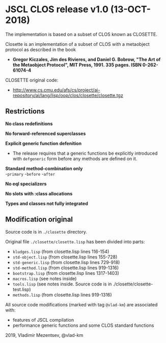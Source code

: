 # JSCL CLOS release v1.0 (13-OCT-2018)

The implementation is based on a subset of CLOS known as CLOSETTE. 

Closette is an implementation of a subset of CLOS with a metaobject protocol as described in the book
- **Gregor Kiczales, Jim des Rivieres, and Daniel G. Bobrow, "The
   Art of the Metaobject Protocol", MIT Press, 1991. 335 pages.
   ISBN 0-262-61074-4**

CLOSETTE original code:
-  http://www.cs.cmu.edu/afs/cs/project/ai-repository/ai/lang/lisp/oop/clos/closette/closette.tgz


## Restrictions

**No class redefinitions**

**No forward-referenced superclasses**

**Explicit generic function defenition** 
- The release requires that a generic functions be explicitly introduced with `defgeneric` form before any methods are defined on it.

**Standard method-combination only**  
-`primary` 
-`before` 
-`after` 

**No eql specializers**

**No slots with :class allocations**

**Types and classes not fully integrated** 

## Modification original

Source code is in `./closette` directory.

Original file `./closette/closette.lisp` has been divided into parts:
- `kludges.lisp` (from closette.lisp lines 116-154)
- `std-object.lisp` (from closette.lisp lines 155-728)
- `std-generic.lisp` (from closette.lisp lines 729-918)
- `std-method.lisp` (from closette.lisp lines 919-1316)
- `bootstrap.lisp` (from closette.lisp lines 1317-1403)
- `macros.lisp` (see notes inside)
- `tools.lisp` (see notes inside. Source code is in ./closette/closette-test.lisp)
- `methods.lisp` (from closette.lisp lines 919-1316)

All source code modifications (marked with tag `@vlad-km`) are associated with:
- features of JSCL compilation
- performance generic functions and some CLOS standard functions

2019, Vladimir Mezentsev, @vlad-km
 
